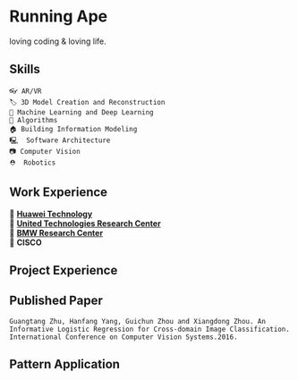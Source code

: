 Running Ape
=====================
loving coding & loving life.


Skills
---------------
```
👓 AR/VR 
🏷️ 3D Model Creation and Reconstruction
🧠 Machine Learning and Deep Learning
📜 Algorithms
🏠 Building Information Modeling
🖳  Software Architecture
📷 Computer Vision
⛑  Robotics
```

Work Experience 
---------------
📱  [**Huawei Technology**<br>](https://www.huawei.com/us/)
🚀 [**United Technologies Research Center**<br>](http://www.utrc.utc.com/)
🚗 [**BMW Research Center**<br>](https://www.bmw.com/en/index.html)
📡  **CISCO**<br> 

Project Experience
-------------------


Published Paper
-------------------
```
Guangtang Zhu, Hanfang Yang, Guichun Zhou and Xiangdong Zhou. An Informative Logistic Regression for Cross-domain Image Classification. International Conference on Computer Vision Systems.2016.
```

Pattern Application
-------------------

